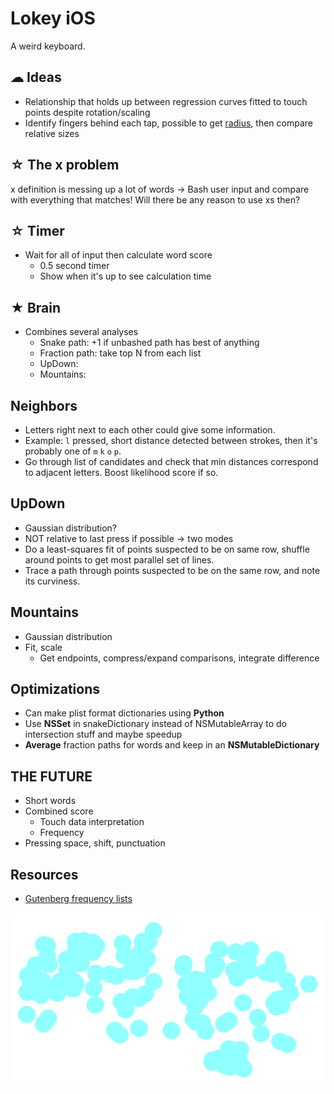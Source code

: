 # Lokey iOS

A weird keyboard.

## ☁ Ideas

- Relationship that holds up between regression curves fitted to touch points despite rotation/scaling
- Identify fingers behind each tap, possible to get [radius](http://easyplace.wordpress.com/2013/04/09/how-to-detect-touch-size-in-ios/), then compare relative sizes


## ☆ The x problem

x definition is messing up a lot of words -> Bash user input and compare with everything that matches! Will there be any reason to use xs then?

## ☆ Timer

- Wait for all of input then calculate word score
    - 0.5 second timer
    - Show when it's up to see calculation time

## ★ Brain 

- Combines several analyses
    - Snake path: +1 if unbashed path has best of anything
    - Fraction path: take top N from each list
    - UpDown: 
    - Mountains: 

## Neighbors

- Letters right next to each other could give some information. 
- Example: `l` pressed, short distance detected between strokes, then it's probably one of `m` `k` `o` `p`. 
- Go through list of candidates and check that min distances correspond to adjacent letters. Boost likelihood score if so.

## UpDown

- Gaussian distribution?
- NOT relative to last press if possible -> two modes
- Do a least-squares fit of points suspected to be on same row, shuffle around points to get most parallel set of lines.
- Trace a path through points suspected to be on the same row, and note its curviness.

## Mountains

- Gaussian distribution
- Fit, scale
    - Get endpoints, compress/expand comparisons, integrate difference

## Optimizations

- Can make plist format dictionaries using __Python__
- Use __NSSet__ in snakeDictionary instead of NSMutableArray to do intersection stuff and maybe speedup
- __Average__ fraction paths for words and keep in an __NSMutableDictionary__

## THE FUTURE

- Short words
- Combined score
    - Touch data interpretation
    - Frequency
- Pressing space, shift, punctuation

## Resources

- [Gutenberg frequency lists](https://en.wiktionary.org/wiki/Wiktionary:Frequency_lists#Project_Gutenberg)

![](viz.png)

